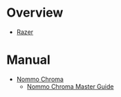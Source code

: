 # Overview

- [Razer](https://www.razer.com/)

# Manual

- [Nommo Chroma]()
    - [Nommo Chroma Master Guide](nommo-chroma-master-guide.pdf)
